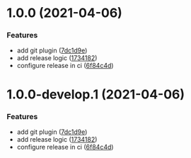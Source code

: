 # 1.0.0 (2021-04-06)


### Features

* add git plugin ([7dc1d9e](https://github.com/insuusvenerati/docker-pyfa/commit/7dc1d9ef8aab7ba6c21f65e85191f831fa6e0d59))
* add release logic ([1734182](https://github.com/insuusvenerati/docker-pyfa/commit/1734182b34e98b5130c91a6f0f3afbf244f3f2d5))
* configure release in ci ([6f84c4d](https://github.com/insuusvenerati/docker-pyfa/commit/6f84c4d1f6c050a0efdefbc57f2151b33b7c8495))

# 1.0.0-develop.1 (2021-04-06)


### Features

* add git plugin ([7dc1d9e](https://github.com/insuusvenerati/docker-pyfa/commit/7dc1d9ef8aab7ba6c21f65e85191f831fa6e0d59))
* add release logic ([1734182](https://github.com/insuusvenerati/docker-pyfa/commit/1734182b34e98b5130c91a6f0f3afbf244f3f2d5))
* configure release in ci ([6f84c4d](https://github.com/insuusvenerati/docker-pyfa/commit/6f84c4d1f6c050a0efdefbc57f2151b33b7c8495))
